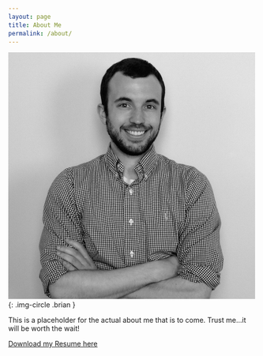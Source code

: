 ```yaml
---
layout: page
title: About Me
permalink: /about/
---
```


![Me.jpg](/images/brian.jpg){: .img-circle .brian }


This is a placeholder for the actual about me that is to come.
Trust me...it will be worth the wait!

[Download my Resume here](/downloads/Brian-Ambielli-Resume.pdf)